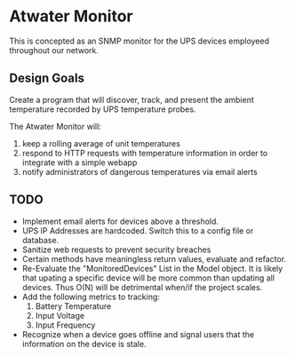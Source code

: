 # Atwater Monitor
This is concepted as an SNMP monitor for the UPS devices employeed throughout our network.

## Design Goals

Create a program that will discover, track, and present the ambient temperature recorded by UPS temperature probes. 

The Atwater Monitor will:
1. keep a rolling average of unit temperatures
2. respond to HTTP requests with temperature information in order to integrate with a simple webapp
3. notify administrators of dangerous temperatures via email alerts

## TODO

* Implement email alerts for devices above a threshold. 
* UPS IP Addresses are hardcoded. Switch this to a config file or database.
* Sanitize web requests to prevent security breaches
* Certain methods have meaningless return values, evaluate and refactor.
* Re-Evaluate the "MonitoredDevices" List in the Model object. It is likely that upating a specific device will be more common than updating all devices. Thus O(N) will be detrimental when/if the project scales.
* Add the following metrics to tracking: 
	1. Battery Temperature
	2. Input Voltage
	3. Input Frequency
* Recognize when a device goes offline and signal users that the information on the device is stale.